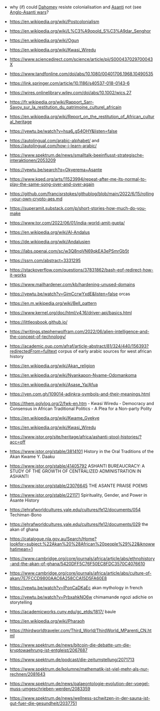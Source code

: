 - why (if) could [Dahomey](https://en.wikipedia.org/wiki/Dahomey) resiste colonialisation and [Asanti](https://en.wikipedia.org/wiki/Asante_people) not (see [Anglo-Asanti wars](https://en.wikipedia.org/wiki/Anglo-Ashanti_wars)? 
- https://en.wikipedia.org/wiki/Postcolonialism
- https://en.wikipedia.org/wiki/L%C3%A9opold_S%C3%A9dar_Senghor
- https://en.wikipedia.org/wiki/Ogun
- https://en.wikipedia.org/wiki/Kwasi_Wiredu
- https://www.sciencedirect.com/science/article/pii/S000437029700043X
- https://www.tandfonline.com/doi/abs/10.1080/00401706.1968.10490535
- https://link.springer.com/article/10.1186/s40537-018-0143-6
- https://wires.onlinelibrary.wiley.com/doi/abs/10.1002/wics.27
- https://fr.wikipedia.org/wiki/Rapport_Sarr-Savoy_sur_la_restitution_du_patrimoine_culturel_africain
- https://en.wikipedia.org/wiki/Report_on_the_restitution_of_African_cultural_heritage
- https://yewtu.be/watch?v=hsa6_g54OHY&listen=false
- https://autolingual.com/arabic-alphabet/ and https://autolingual.com/how-i-learn-arabic/
- https://www.spektrum.de/news/smalltalk-beeinflusst-strategische-interaktionen/2053209
- https://yewtu.be/search?q=Okyerema+Asante
- https://www.kqed.org/arts/11523994/repeat-after-me-its-normal-to-play-the-same-song-over-and-over-again
- https://github.com/francisrstokes/githublog/blob/main/2022/6/15/rolling-your-own-crypto-aes.md
- https://superamit.substack.com/p/short-stories-how-much-do-you-make
- https://www.tor.com/2022/06/01/india-world-amit-gupta/
- https://en.wikipedia.org/wiki/Al-Andalus
- https://de.wikipedia.org/wiki/Andalusien
- https://labs.openai.com/sc/w3Q8nqVN69qkEA3ePSmrGb5t 
- https://ssrn.com/abstract=3331295
- https://stackoverflow.com/questions/37831862/bash-eof-redirect-how-it-works
- https://www.mailhardener.com/kb/hardening-unused-domains
- https://yewtu.be/watch?v=GimCcrwYxdE&listen=false orcas
- https://en.m.wikipedia.org/wiki/Bell_pattern
- https://www.kernel.org/doc/html/v4.16/driver-api/basics.html
- https://littleosbook.github.io/
- https://writings.stephenwolfram.com/2022/06/alien-intelligence-and-the-concept-of-technology/

- https://academic.oup.com/afraf/article-abstract/81/324/440/156393?redirectedFrom=fulltext corpus of early arabic sources for west african history
- https://en.wikipedia.org/wiki/Akan_religion
- https://en.wikipedia.org/wiki/Nyankapon-Nyame-Odomankoma
- https://en.wikipedia.org/wiki/Asase_Ya/Afua
- https://yen.com.gh/109014-adinkra-symbols-and-their-meanings.html
- https://them.polylog.org/2/fwk-en.htm - Kwasi Wiredu - Democracy and Consensus in African Traditional Politics - A Plea for a Non-party Polity
- https://en.wikipedia.org/wiki/Kwame_Gyekye 
- https://en.wikipedia.org/wiki/Kwasi_Wiredu
- https://www.jstor.org/site/heritage/africa/ashanti-stool-histories/?acc=off
- https://www.jstor.org/stable/3814101 History in the Oral Traditions of the Akan
Kwame Y. Daaku
- https://www.jstor.org/stable/41405792 ASHANTI BUREAUCRACY: A STUDY OF THE GROWTH OF CENTRALIZED ADMINISTRATION IN ASHANTI 
- https://www.jstor.org/stable/23076645 THE ASANTE PRAISE POEMS
- https://www.jstor.org/stable/221171 Spirituality, Gender, and Power in Asante History
- https://ehrafworldcultures.yale.edu/cultures/fe12/documents/054 Techiman-Bono 
- https://ehrafworldcultures.yale.edu/cultures/fe12/documents/029 the akan of ghana
- https://catalogue.nla.gov.au/Search/Home?lookfor=subject:%22Akan%20%28African%20people%29%22&iknowwhatimean=1
- https://www.cambridge.org/core/journals/africa/article/abs/ethnohistory-and-the-akan-of-ghana/5420DFF5C76F50EC8FDC3570C4076610 
- https://www.cambridge.org/core/journals/africa/article/abs/culture-of-akan/7E7FCCD9800AAC6A258CCA15D5FA60E8 
- https://yewtu.be/watch?v=lPonCaDKaEc akan mythology in french
- https://yewtu.be/watch?v=PrbxahkNO6w chimamande ngozi adichie on storytelling
- https://academicworks.cuny.edu/gc_etds/1817/ baule
- https://en.wikipedia.org/wiki/Pharaoh
- https://thirdworldtraveler.com/Third_World/ThirdWorld_MParenti_CN.html
- https://www.spektrum.de/news/bitcoin-die-debatte-um-die-kryptowaehrung-ist-entgleist/2067687
- https://www.spektrum.de/podcast/die-zeitumstellung/2071713
- https://www.spektrum.de/kolumne/mathematik-ist-viel-mehr-als-nur-rechnen/2081643
- https://www.spektrum.de/news/palaeontologie-evolution-der-voegel-muss-umgeschrieben-werden/2083359
- https://www.spektrum.de/news/wellness-schwitzen-in-der-sauna-ist-gut-fuer-die-gesundheit/2037751
